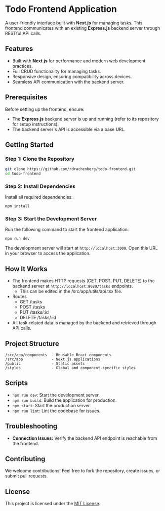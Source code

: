 # Todo Frontend Application

A user-friendly interface built with **Next.js** for managing tasks. This frontend communicates with an existing **Express.js** backend server through RESTful API calls.

## Features
- Built with **Next.js** for performance and modern web development practices.
- Full CRUD functionality for managing tasks.
- Responsive design, ensuring compatibility across devices.
- Seamless API communication with the backend server.

## Prerequisites
Before setting up the frontend, ensure:
- The **Express.js** backend server is up and running (refer to its repository for setup instructions).
- The backend server's API is accessible via a base URL.

## Getting Started

### Step 1: Clone the Repository
```bash
git clone https://github.com/rdrachenberg/todo-frontend.git
cd todo-frontend
```

### Step 2: Install Dependencies
Install all required dependencies:
```bash
npm install
```

### Step 3: Start the Development Server
Run the following command to start the frontend application:
```bash
npm run dev
```

The development server will start at `http://localhost:3000`.  Open this URL in your browser to access the application.

## How It Works
- The frontend makes HTTP requests (GET, POST, PUT, DELETE) to the backend server at `http://localhost:8080/tasks` endpoints.
    - This can be edited in the /src/app/utils/api.tsx file.
- Routes
    - GET /tasks
    - POST /tasks
    - PUT /tasks/:id
    - DELETE /tasks/:id
- All task-related data is managed by the backend and retrieved through API calls.

## Project Structure
```
/src/app/components  - Reusable React components
/src/app             - Next.js applications
/public              - Static assets
/styles              - Global and component-specific styles
```

## Scripts
- `npm run dev`: Start the development server.
- `npm run build`: Build the application for production.
- `npm start`: Start the production server.
- `npm run lint`: Lint the codebase for issues.

## Troubleshooting
 * **Connection Issues:** Verify the backend API endpoint is reachable from the frontend.

## Contributing
We welcome contributions! Feel free to fork the repository, create issues, or submit pull requests.

## License
This project is licensed under the [MIT License](LICENSE).

